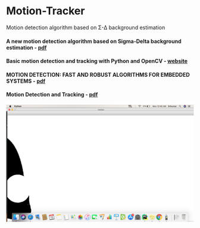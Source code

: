 # Motion-Tracker

Motion detection algorithm based on Σ-Δ background estimation

#### A new motion detection algorithm based on Sigma-Delta background estimation - [pdf](https://hal.archives-ouvertes.fr/hal-01222650/document)

#### Basic motion detection and tracking with Python and OpenCV - [website](https://www.pyimagesearch.com/2015/05/25/basic-motion-detection-and-tracking-with-python-and-opencv/)

#### MOTION DETECTION: FAST AND ROBUST ALGORITHMS FOR EMBEDDED SYSTEMS - [pdf](http://perso.ensta-paristech.fr/~manzaner/Publis/icip09.pdf)

#### Motion Detection and Tracking - [pdf](http://www.cse.iitm.ac.in/~vplab/courses/CV_DIP/PDF/Motion_Detection_and_Tracking.pdf)

![alt text](ss.png)

